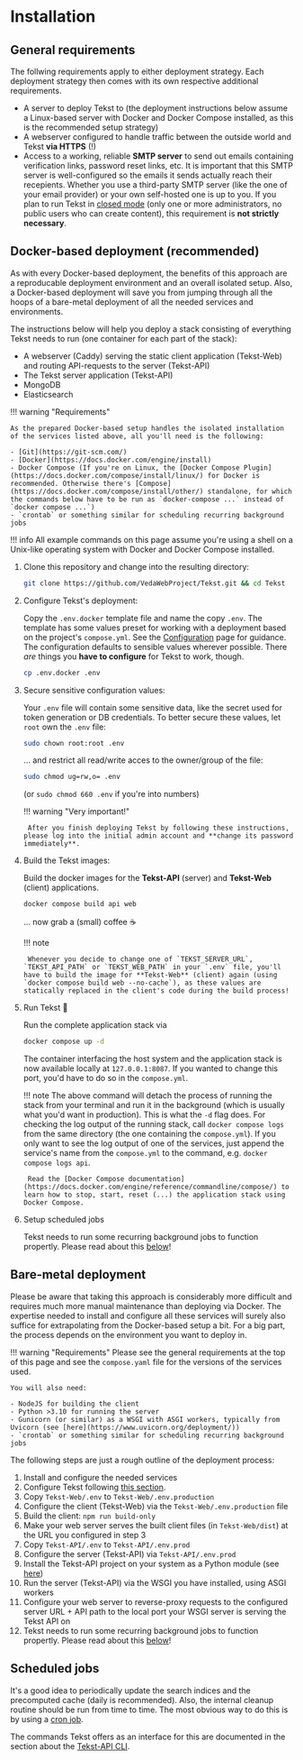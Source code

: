 # Installation

## General requirements

The follwing requirements apply to either deployment strategy. Each deployment strategy then comes with its own respective additional requirements.

- A server to deploy Tekst to (the deployment instructions below assume a Linux-based server with Docker and Docker Compose installed, as this is the recommended setup strategy)
- A webserver configured to handle traffic between the outside world and Tekst **via HTTPS** (!)
- Access to a working, reliable **SMTP server** to send out emails containing verification links, password reset links, etc. It is important that this SMTP server is well-configured so the emails it sends actually reach their recepients. Whether you use a third-party SMTP server (like the one of your email provider) or your own self-hosted one is up to you. If you plan to run Tekst in [closed mode](../administration/index.md#closed-mode) (only one or more administrators, no public users who can create content), this requirement is **not strictly necessary**.


## Docker-based deployment (recommended)

As with every Docker-based deployment, the benefits of this approach are a reproducable deployment environment and an overall isolated setup. Also, a Docker-based deployment will save you from jumping through all the hoops of a bare-metal deployment of all the needed services and environments.

The instructions below will help you deploy a stack consisting of everything Tekst needs to run (one container for each part of the stack):

- A webserver (Caddy) serving the static client application (Tekst-Web) and routing API-requests to the server (Tekst-API)
- The Tekst server application (Tekst-API)
- MongoDB
- Elasticsearch

!!! warning "Requirements"

    As the prepared Docker-based setup handles the isolated installation of the services listed above, all you'll need is the following:

    - [Git](https://git-scm.com/)
    - [Docker](https://docs.docker.com/engine/install)
    - Docker Compose (If you're on Linux, the [Docker Compose Plugin](https://docs.docker.com/compose/install/linux/) for Docker is recommended. Otherwise there's [Compose](https://docs.docker.com/compose/install/other/) standalone, for which the commands below have to be run as `docker-compose ...` instead of `docker compose ...`)
    - `crontab` or something similar for scheduling recurring background jobs

!!! info
    All example commands on this page assume you're using a shell on a Unix-like operating system with Docker and Docker Compose installed.

1. Clone this repository and change into the resulting directory:

    ```sh
    git clone https://github.com/VedaWebProject/Tekst.git && cd Tekst
    ```

2. Configure Tekst's deployment:

    Copy the `.env.docker` template file and name the copy `.env`. The template has some values preset for working with a deployment based on the project's `compose.yml`. See the [Configuration](configuration.md) page for guidance. The configuration defaults to sensible values wherever possible. There _are_ things you **have to configure** for Tekst to work, though.

    ```sh
    cp .env.docker .env
    ```

3. Secure sensitive configuration values:

    Your `.env` file will contain some sensitive data, like the secret used for token generation or DB credentials. To better secure these values, let `root` own the `.env` file:

    ```sh
    sudo chown root:root .env
    ```

    ... and restrict all read/write acces to the owner/group of the file:

    ```sh
    sudo chmod ug=rw,o= .env
    ```

    (or `sudo chmod 660 .env` if you're into numbers)

    !!! warning "Very important!"

        After you finish deploying Tekst by following these instructions, please log into the initial admin account and **change its password immediately**.

4. Build the Tekst images:

    Build the docker images for the **Tekst-API** (server) and **Tekst-Web** (client) applications.

    ```sh
    docker compose build api web
    ```

    ... now grab a (small) coffee ☕

    !!! note

        Whenever you decide to change one of `TEKST_SERVER_URL`, `TEKST_API_PATH` or `TEKST_WEB_PATH` in your `.env` file, you'll have to build the image for **Tekst-Web** (client) again (using `docker compose build web --no-cache`), as these values are statically replaced in the client's code during the build process!

5. Run Tekst 🚀

    Run the complete application stack via

    ```sh
    docker compose up -d
    ```

    The container interfacing the host system and the application stack is now available locally at `127.0.0.1:8087`. If you wanted to change this port, you'd have to do so in the `compose.yml`.

    !!! note
        The above command will detach the process of running the stack from your terminal and run it in the background (which is usually what you'd want in production). This is what the `-d` flag does. For checking the log output of the running stack, call `docker compose logs` from the same directory (the one containing the `compose.yml`). If you only want to see the log output of one of the services, just append the service's name from the `compose.yml` to the command, e.g. `docker compose logs api`.

        Read the [Docker Compose documentation](https://docs.docker.com/engine/reference/commandline/compose/) to learn how to stop, start, reset (...) the application stack using Docker Compose.

6. Setup scheduled jobs

    Tekst needs to run some recurring background jobs to function propertly. Please read about this [below](#scheduled-jobs)!


## Bare-metal deployment

Please be aware that taking this approach is considerably more difficult and requires much more manual maintenance than deploying via Docker. The expertise needed to install and configure all these services will surely also suffice for extrapolating from the Docker-based setup a bit. For a big part, the process depends on the environment you want to deploy in.

!!! warning "Requirements"
    Please see the general requirements at the top of this page and see the `compose.yaml` file for the versions of the services used.

    You will also need:

    - NodeJS for building the client
    - Python >3.10 for running the server
    - Gunicorn (or similar) as a WSGI with ASGI workers, typically from Uvicorn (see [here](https://www.uvicorn.org/deployment/))
    - `crontab` or something similar for scheduling recurring background jobs

The following steps are just a rough outline of the deployment process:

1. Install and configure the needed services
2. Configure Tekst following [this section](#configuration).
3. Copy `Tekst-Web/.env` to `Tekst-Web/.env.production`
4. Configure the client (Tekst-Web) via the `Tekst-Web/.env.production` file
5. Build the client: `npm run build-only`
6. Make your web server serves the built client files (in `Tekst-Web/dist`) at the URL you configured in step 3
7. Copy `Tekst-API/.env` to `Tekst-API/.env.prod`
8. Configure the server (Tekst-API) via `Tekst-API/.env.prod`
9. Install the Tekst-API project on your system as a Python module (see [here](https://pip.pypa.io/en/latest/topics/local-project-installs/#regular-installs))
10. Run the server (Tekst-API) via the WSGI you have installed, using ASGI workers
11. Configure your web server to reverse-proxy requests to the configured server URL + API path to the local port your WSGI server is serving the Tekst API on
12. Tekst needs to run some recurring background jobs to function propertly. Please read about this [below](#scheduled-jobs)!


## Scheduled jobs

It's a good idea to periodically update the search indices and the precomputed cache (daily is recommended). Also, the internal cleanup routine should be run from time to time. The most obvious way to do this is by using a [cron job](https://en.wikipedia.org/wiki/Cron).

The commands Tekst offers as an interface for this are documented in the section about the [Tekst-API CLI](../administration/cli.md).
